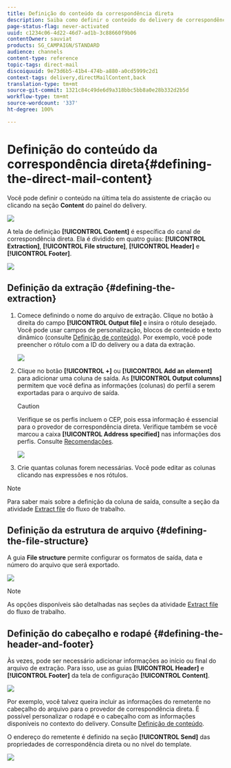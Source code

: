 ```yaml
---
title: Definição do conteúdo da correspondência direta
description: Saiba como definir o conteúdo do delivery de correspondência direta.
page-status-flag: never-activated
uuid: c1234c06-4d22-46d7-ad1b-3c88660f9b06
contentOwner: sauviat
products: SG_CAMPAIGN/STANDARD
audience: channels
content-type: reference
topic-tags: direct-mail
discoiquuid: 9e73d6b5-41b4-474b-a880-a0cd5999c2d1
context-tags: delivery,directMailContent,back
translation-type: tm+mt
source-git-commit: 1321c84c49de6d9a318bbc5bb8a0e28b332d2b5d
workflow-type: tm+mt
source-wordcount: '337'
ht-degree: 100%

---
```



# Definição do conteúdo da correspondência direta{#defining-the-direct-mail-content}

Você pode definir o conteúdo na última tela do assistente de criação ou clicando na seção **Content** do painel do delivery.

![](assets/direct_mail_6.png)

A tela de definição **[!UICONTROL Content]** é específica do canal de correspondência direta. Ela é dividido em quatro guias: **[!UICONTROL Extraction]**, **[!UICONTROL File structure]**, **[!UICONTROL Header]** e **[!UICONTROL Footer]**.

![](assets/direct_mail_11.png)

## Definição da extração {#defining-the-extraction}

1. Comece definindo o nome do arquivo de extração. Clique no botão à direita do campo **[!UICONTROL Output file]** e insira o rótulo desejado. Você pode usar campos de personalização, blocos de conteúdo e texto dinâmico (consulte [Definição de conteúdo](../../designing/using/personalization.md#example-email-personalization)). Por exemplo, você pode preencher o rótulo com a ID do delivery ou a data da extração.

   ![](assets/direct_mail_12.png)

1. Clique no botão **[!UICONTROL +]** ou **[!UICONTROL Add an element]** para adicionar uma coluna de saída. As **[!UICONTROL Output columns]** permitem que você defina as informações (colunas) do perfil a serem exportadas para o arquivo de saída.

   >[!CAUTION]
   >
   >Verifique se os perfis incluem o CEP, pois essa informação é essencial para o provedor de correspondência direta. Verifique também se você marcou a caixa **[!UICONTROL Address specified]** nas informações dos perfis. Consulte [Recomendações](../../channels/using/about-direct-mail.md#recommendations).

   ![](assets/direct_mail_13.png)

1. Crie quantas colunas forem necessárias. Você pode editar as colunas clicando nas expressões e nos rótulos.

>[!NOTE]
>
>Para saber mais sobre a definição da coluna de saída, consulte a seção da atividade [Extract file](../../automating/using/extract-file.md) do fluxo de trabalho.

## Definição da estrutura de arquivo {#defining-the-file-structure}

A guia **File structure** permite configurar os formatos de saída, data e número do arquivo que será exportado.

![](assets/direct_mail_14.png)

>[!NOTE]
>
>As opções disponíveis são detalhadas nas seções da atividade [Extract file](../../automating/using/extract-file.md) do fluxo de trabalho.

## Definição do cabeçalho e rodapé {#defining-the-header-and-footer}

Às vezes, pode ser necessário adicionar informações ao início ou final do arquivo de extração. Para isso, use as guias **[!UICONTROL Header]** e **[!UICONTROL Footer]** da tela de configuração **[!UICONTROL Content]**.

![](assets/direct_mail_7.png)

Por exemplo, você talvez queira incluir as informações do remetente no cabeçalho do arquivo para o provedor de correspondência direta. É possível personalizar o rodapé e o cabeçalho com as informações disponíveis no contexto do delivery. Consulte [Definição de conteúdo](../../designing/using/personalization.md#example-email-personalization).

O endereço do remetente é definido na seção **[!UICONTROL Send]** das propriedades de correspondência direta ou no nível do template.

![](assets/direct_mail_24.png)
